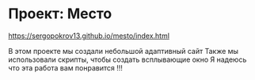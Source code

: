 # Проект: Место
https://sergopokrov13.github.io/mesto/index.html

В этом проекте мы создали небольшой адаптивный сайт
Также мы использовали скрипты, чтобы создать всплывающие окно
Я надеюсь что эта работа вам понравится !!!

